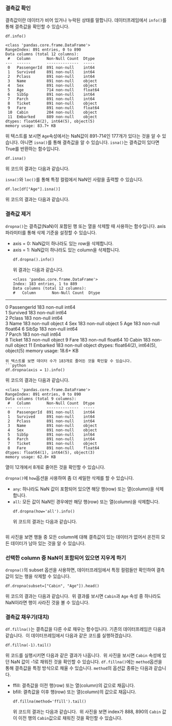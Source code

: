 <h3 id="결측값-확인">결측값 확인</h3>
<p>결측값이란 데이터가 비어 있거나 누락된 상태를 말합니다. 데이터프레임에서 <code>info()</code>를 통해 결측값을 확인할 수 있습니다.</p>
<pre><code class="language-python">df.info()</code></pre>
<pre><code>&lt;class 'pandas.core.frame.DataFrame'&gt;
RangeIndex: 891 entries, 0 to 890
Data columns (total 12 columns):
 #   Column       Non-Null Count  Dtype  
---  ------       --------------  -----  
 0   PassengerId  891 non-null    int64  
 1   Survived     891 non-null    int64  
 2   Pclass       891 non-null    int64  
 3   Name         891 non-null    object 
 4   Sex          891 non-null    object 
 5   Age          714 non-null    float64
 6   SibSp        891 non-null    int64  
 7   Parch        891 non-null    int64  
 8   Ticket       891 non-null    object 
 9   Fare         891 non-null    float64
 10  Cabin        204 non-null    object 
 11  Embarked     889 non-null    object 
dtypes: float64(2), int64(5), object(5)
memory usage: 83.7+ KB</code></pre><p>위 텍스트를 보시면 <code>Age</code>속성에서는 NaN값이 891-714인 177개가 있다는 것을 알 수 있습니다.
아니면 <code>isna()</code>를 통해 결측값을 알 수 있습니다. <code>isna()</code>는 결측값이 있다면 True를 반환하는 함수입니다.</p>
<pre><code class="language-python">df.isna()</code></pre>
<p>위 코드의 결과는 다음과 같습니다.
<img alt="" src="https://velog.velcdn.com/images/1113mj/post/98f3094d-8855-405f-a051-5532c1aca20b/image.png" /></p>
<p><code>isna()</code>와 <code>loc()</code>를 통해 특정 컬럼에서 NaN인 사람을 출력할 수 있습니다.</p>
<pre><code class="language-python">df.loc[df[&quot;Age&quot;].isna()]</code></pre>
<p>위 코드의 결과는 다음과 같습니다.
<img alt="" src="https://velog.velcdn.com/images/1113mj/post/6600f248-e9c2-4fa4-8e2c-23b9bcedd610/image.png" /></p>
<h3 id="결측값-제거">결측값 제거</h3>
<p><code>dropna()</code>는 결측값(NaN)이 포함된 행 또는 열을 삭제할 때 사용하는 함수입니다. axis 파라미터를 통해 삭제 기준을 설정할 수 있습니다.</p>
<ul>
<li>axis = 0: NaN값이 하나라도 있는 row을 삭제합니다.</li>
<li>axis = 1: NaN값이 하나라도 있는 column을 삭제합니다.<pre><code class="language-python">df.dropna().info() </code></pre>
위 결과는 다음과 같습니다.<pre><code>&lt;class 'pandas.core.frame.DataFrame'&gt;
Index: 183 entries, 1 to 889
Data columns (total 12 columns):
#   Column       Non-Null Count  Dtype  </code></pre></li>
</ul>
<hr />
<p> 0   PassengerId  183 non-null    int64<br /> 1   Survived     183 non-null    int64<br /> 2   Pclass       183 non-null    int64<br /> 3   Name         183 non-null    object 
 4   Sex          183 non-null    object 
 5   Age          183 non-null    float64
 6   SibSp        183 non-null    int64<br /> 7   Parch        183 non-null    int64<br /> 8   Ticket       183 non-null    object 
 9   Fare         183 non-null    float64
 10  Cabin        183 non-null    object 
 11  Embarked     183 non-null    object 
dtypes: float64(2), int64(5), object(5)
memory usage: 18.6+ KB</p>
<pre><code>위 텍스트를 보면 데이터 수가 183개로 줄어든 것을 확인할 수 있습니다.
```python
df.dropna(axis = 1).info()</code></pre><p>위 코드의 결과는 다음과 같습니다.</p>
<pre><code>&lt;class 'pandas.core.frame.DataFrame'&gt;
RangeIndex: 891 entries, 0 to 890
Data columns (total 9 columns):
 #   Column       Non-Null Count  Dtype  
---  ------       --------------  -----  
 0   PassengerId  891 non-null    int64  
 1   Survived     891 non-null    int64  
 2   Pclass       891 non-null    int64  
 3   Name         891 non-null    object 
 4   Sex          891 non-null    object 
 5   SibSp        891 non-null    int64  
 6   Parch        891 non-null    int64  
 7   Ticket       891 non-null    object 
 8   Fare         891 non-null    float64
dtypes: float64(1), int64(5), object(3)
memory usage: 62.8+ KB</code></pre><p>열이 12개에서 8개로 줄어든 것을 확인할 수 있습니다.</p>
<p><code>dropna()</code>에 <code>how</code>옵션을 사용하여 좀 더 세밀한 삭제를 할 수 있습니다.</p>
<ul>
<li><code>any</code>: 하나라도 NaN 값이 포함되어 있으면 해당 행(row) 또는 열(column)을 삭제합니다. </li>
<li><code>all</code>: 모든 값이 NaN인 경우에만 해당 행(row) 또는 열(column)을 삭제합니다.<pre><code class="language-python">df.dropna(how='all').info()</code></pre>
위 코드의 결과는 다음과 같습니다.</li>
</ul>
<p><img alt="" src="https://velog.velcdn.com/images/1113mj/post/713eee7a-0fa1-4462-80c9-3b7b3532e33f/image.png" /></p>
<p>위 사진을 보면 행들 중 모든 column에 대해 결측값이 있는 데이터가 없어서 온전히 모든 데이터가 남아 있는 것을 알 수 있습니다.</p>
<h3 id="선택한-column-중-nan이-포함되어-있으면-지우게-하기">선택한 column 중 NaN이 포함되어 있으면 지우게 하기</h3>
<p><code>dropna()</code>의 subset 옵션을 사용하면, 데이터프레임에서 특정 컬럼들만 확인하여 결측값이 있는 행을 삭제할 수 있습니다.</p>
<pre><code class="language-python">df.dropna(subset=[&quot;Cabin&quot;, &quot;Age&quot;]).head()</code></pre>
<p>위 코드의 결과는 다음과 같습니다.
<img alt="" src="https://velog.velcdn.com/images/1113mj/post/b21b0909-b7d1-43cc-af8b-4ae97f33f258/image.png" />
위 결과를 보시면 <code>Cabin</code>과 <code>Age</code> 속성 중 하나라도 NaN이라면 행이 사라진 것을 볼 수 있습니다.</p>
<h3 id="결측값-채우기대치">결측값 채우기(대치)</h3>
<p><code>df.fillna()</code>는 결측값을 다른 수로 채우는 함수입니다.
기존의 데이터프레임은 다음과 같습니다.
<img alt="" src="https://velog.velcdn.com/images/1113mj/post/8526f90f-a3b5-4735-a855-63568471edba/image.png" />
이 데이터프레임에서 다음과 같은 코드를 실행하겠습니다.</p>
<pre><code class="language-python">df.fillna(-1).tail()</code></pre>
<p>위 코드를 실행시키면 다음과 같은 결과가 나옵니다.
<img alt="" src="https://velog.velcdn.com/images/1113mj/post/1730ae34-fe5b-4b70-bc3b-42f030de60a8/image.png" />
위 사진을 보시면 <code>Cabin</code> 속성에 있던 NaN 값이 -1로 채워진 것을 확인할 수 있습니다.
<code>df.fillna()</code>에는 <code>method</code>옵션을 통해 결측값을 특정 방식으로 채울 수 있습니다. <code>method</code>의 옵션값 종류는 다음과 같습니다.</p>
<ul>
<li>ffill: 결측값을 이전 행(row) 또는 열(column)의 값으로 채웁니다.</li>
<li>bfill: 결측값을 이후 행(row) 또는 열(column)의 값으로 채웁니다.<pre><code class="language-python">df.fillna(method='ffill').tail()</code></pre>
위 코드의 결과는 다음과 같습니다.
<img alt="" src="https://velog.velcdn.com/images/1113mj/post/a08bd2f4-3f38-449f-a54e-6a723049ec73/image.png" />
위 사진을 보면 index가 888, 890의 <code>Cabin</code> 값이 이전 행의 <code>Cabin</code>값으로 채워진 것을 확인할 수 있습니다.</li>
</ul>